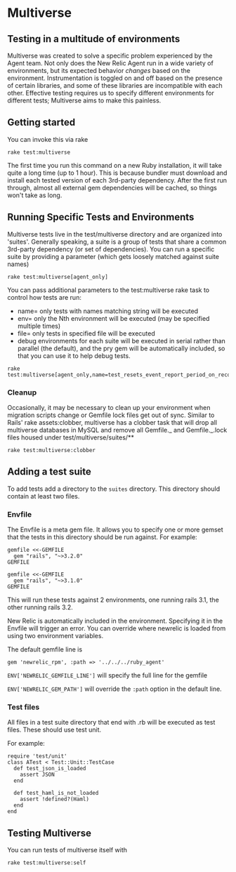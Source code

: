 # Multiverse

## Testing in a multitude of environments

Multiverse was created to solve a specific problem experienced by the Agent
team. Not only does the New Relic Agent run in a wide variety of environments,
but its expected behavior _changes_ based on the environment. Instrumentation is
toggled on and off based on the presence of certain libraries, and some of these
libraries are incompatible with each other. Effective testing requires us to
specify different environments for different tests; Multiverse aims to make this
painless.

## Getting started

You can invoke this via rake

    rake test:multiverse

The first time you run this command on a new Ruby installation, it will take quite a long time (up to 1 hour). This is because bundler must download and install each tested version of each 3rd-party dependency. After the first run through, almost all external gem dependencies will be cached, so things won't take as long.

## Running Specific Tests and Environments

Multiverse tests live in the test/multiverse directory and are organized into 'suites'. Generally speaking, a suite is a group of tests that share a common 3rd-party dependency (or set of dependencies). You can run a specific suite by providing a parameter (which gets loosely matched against suite names)

    rake test:multiverse[agent_only]

You can pass additional parameters to the test:multiverse rake task to control how tests are run:

- name= only tests with names matching string will be executed
- env= only the Nth environment will be executed (may be specified multiple times)
- file= only tests in specified file will be executed
- debug environments for each suite will be executed in serial rather than parallel (the default), and the pry gem will be automatically included, so that you can use it to help debug tests.

```
rake test:multiverse[agent_only,name=test_resets_event_report_period_on_reconnect,env=0,debug]
```

### Cleanup

Occasionally, it may be necessary to clean up your environment when migration scripts change or Gemfile lock files get out of sync. Similar to Rails' rake assets:clobber, multiverse has a clobber task that will drop all multiverse databases in MySQL and remove all Gemfile._ and Gemfile._.lock files housed under test/multiverse/suites/\*\*

    rake test:multiverse:clobber

## Adding a test suite

To add tests add a directory to the `suites` directory. This directory should
contain at least two files.

### Envfile

The Envfile is a meta gem file. It allows you to specify one or more gemset
that the tests in this directory should be run against. For example:

    gemfile <<-GEMFILE
      gem "rails", "~>3.2.0"
    GEMFILE

    gemfile <<-GEMFILE
      gem "rails", "~>3.1.0"
    GEMFILE

This will run these tests against 2 environments, one running rails 3.1, the
other running rails 3.2.

New Relic is automatically included in the environment. Specifying it in the
Envfile will trigger an error. You can override where newrelic is loaded from
using two environment variables.

The default gemfile line is

    gem 'newrelic_rpm', :path => '../../../ruby_agent'

`ENV['NEWRELIC_GEMFILE_LINE']` will specify the full line for the gemfile

`ENV['NEWRELIC_GEM_PATH']` will override the `:path` option in the default line.

### Test files

All files in a test suite directory that end with .rb will be executed as test
files. These should use test unit.

For example:

    require 'test/unit'
    class ATest < Test::Unit::TestCase
      def test_json_is_loaded
        assert JSON
      end

      def test_haml_is_not_loaded
        assert !defined?(Haml)
      end
    end

## Testing Multiverse

You can run tests of multiverse itself with

    rake test:multiverse:self
